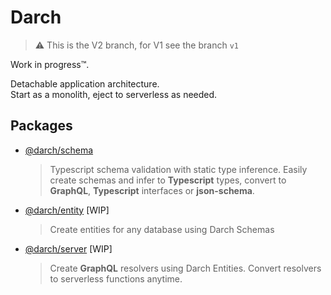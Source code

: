 # Darch

> ⚠️ This is the V2 branch, for V1 see the branch `v1`

Work in progress™️.

Detachable application architecture. <br />
Start as a monolith, eject to serverless as needed.

## Packages

- [@darch/schema](https://github.com/antoniopresto/darch/tree/master/packages/schema) <br />

  > Typescript schema validation with static type inference.
  > Easily create schemas and infer to **Typescript** types, convert to **GraphQL**, **Typescript** interfaces or **json-schema**.

- [@darch/entity](https://github.com/antoniopresto/darch/tree/master/packages/entity) [WIP]<br />

  > Create entities for any database using Darch Schemas

- [@darch/server](https://github.com/antoniopresto/darch/tree/master/packages/server) [WIP]<br />
  > Create **GraphQL** resolvers using Darch Entities.
  > Convert resolvers to serverless functions anytime.
